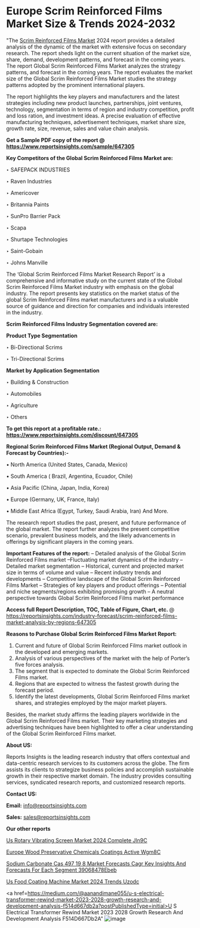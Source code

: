 # Europe Scrim Reinforced Films Market Size & Trends 2024-2032

"The <a href=https://www.reportsinsights.com/sample/647305>Scrim Reinforced Films Market</a> 2024 report provides a detailed analysis of the dynamic of the market with extensive focus on secondary research. The report sheds light on the current situation of the market size, share, demand, development patterns, and forecast in the coming years. The report Global Scrim Reinforced Films Market analyzes the strategy patterns, and forecast in the coming years. The report evaluates the market size of the Global Scrim Reinforced Films Market studies the strategy patterns adopted by the prominent international players.

The report highlights the key players and manufacturers and the latest strategies including new product launches, partnerships, joint ventures, technology, segmentation in terms of region and industry competition, profit and loss ration, and investment ideas. A precise evaluation of effective manufacturing techniques, advertisement techniques, market share size, growth rate, size, revenue, sales and value chain analysis.

<strong>Get a Sample PDF copy of the report @ <a href=https://www.reportsinsights.com/sample/647305 style=color:#0000ff;>https://www.reportsinsights.com/sample/647305</a></strong>

<strong>Key Competitors of the Global Scrim Reinforced Films Market are:</strong>

‣ SAFEPACK INDUSTRIES

‣ Raven Industries

‣ Americover

‣ Britannia Paints

‣ SunPro Barrier Pack

‣ Scapa

‣ Shurtape Technologies

‣ Saint-Gobain

‣ Johns Manville

The ‘Global Scrim Reinforced Films Market Research Report’ is a comprehensive and informative study on the current state of the Global Scrim Reinforced Films Market industry with emphasis on the global industry. The report presents key statistics on the market status of the global Scrim Reinforced Films market manufacturers and is a valuable source of guidance and direction for companies and individuals interested in the industry.

<strong>Scrim Reinforced Films Industry Segmentation covered are:</strong>

<strong>Product Type Segmentation</strong>

‣ Bi-Directional Scrims

‣ Tri-Directional Scrims

<strong>Market by Application Segmentation</strong>

‣ Building & Construction

‣ Automobiles

‣ Agriculture

‣ Others

<strong>To get this report at a profitable rate.: <a href=https://www.reportsinsights.com/discount/647305 style=color:#0000ff;>https://www.reportsinsights.com/discount/647305</a></strong>

<strong>Regional Scrim Reinforced Films Market (Regional Output, Demand &amp; Forecast by Countries):-</strong>

• North America (United States, Canada, Mexico)

• South America ( Brazil, Argentina, Ecuador, Chile)

• Asia Pacific (China, Japan, India, Korea)

• Europe (Germany, UK, France, Italy)

• Middle East Africa (Egypt, Turkey, Saudi Arabia, Iran) And More.

The research report studies the past, present, and future performance of the global market. The report further analyzes the present competitive scenario, prevalent business models, and the likely advancements in offerings by significant players in the coming years.

<strong>Important Features of the report:</strong>
– Detailed analysis of the Global Scrim Reinforced Films market
–Fluctuating market dynamics of the industry
–Detailed market segmentation
– Historical, current and projected market size in terms of volume and value
– Recent industry trends and developments
– Competitive landscape of the Global Scrim Reinforced Films Market
– Strategies of key players and product offerings
– Potential and niche segments/regions exhibiting promising growth
– A neutral perspective towards Global Scrim Reinforced Films market performance

<strong>Access full Report Description, TOC, Table of Figure, Chart, etc. </strong>@   <a href=https://reportsinsights.com/industry-forecast/scrim-reinforced-films-market-analysis-by-regions-647305 style=color:#0000ff;>https://reportsinsights.com/industry-forecast/scrim-reinforced-films-market-analysis-by-regions-647305</a>

<strong>Reasons to Purchase Global Scrim Reinforced Films Market Report:</strong>
1. Current and future of Global Scrim Reinforced Films market outlook in the developed and emerging markets.
2. Analysis of various perspectives of the market with the help of Porter’s five forces analysis.
3. The segment that is expected to dominate the Global Scrim Reinforced Films market.
4. Regions that are expected to witness the fastest growth during the forecast period.
5. Identify the latest developments, Global Scrim Reinforced Films market shares, and strategies employed by the major market players.

Besides, the market study affirms the leading players worldwide in the Global Scrim Reinforced Films market. Their key marketing strategies and advertising techniques have been highlighted to offer a clear understanding of the Global Scrim Reinforced Films market.

<strong><strong>About US</strong>:</strong>

Reports Insights is the leading research industry that offers contextual and data-centric research services to its customers across the globe. The firm assists its clients to strategize business policies and accomplish sustainable growth in their respective market domain. The industry provides consulting services, syndicated research reports, and customized research reports.

<strong>Contact US:</strong>

<p class=><b>Email:</b> <a href=mailto:info@reportsinsights.com>info@reportsinsights.com</a></p>
<p class=><b>Sales:</b> <a href=mailto:sales@reportsinsights.com>sales@reportsinsights.com</a></p>

<strong>Our other reports</strong>

<a href=https://www.linkedin.com/pulse/us-rotary-vibrating-screen-market-2024-complete-jln9c/>Us Rotary Vibrating Screen Market 2024 Complete Jln9C</a>

<a href=https://www.linkedin.com/pulse/europe-wood-preservative-chemicals-coatings-active-wgm8c/>Europe Wood Preservative Chemicals Coatings Active Wgm8C</a>

<a href=https://medium.com/@ruchikakadam73/sodium-carbonate-cas-497-19-8-market-forecasts-cagr-key-insights-and-forecasts-for-each-segment-39068478ebeb>Sodium Carbonate Cas 497 19 8 Market Forecasts Cagr Key Insights And Forecasts For Each Segment 39068478Ebeb</a>

<a href=https://www.linkedin.com/pulse/us-food-coating-machine-market-2024-trends-uzodc/>Us Food Coating Machine Market 2024 Trends Uzodc</a>

<a href=https://medium.com/@aanandimane055/u-s-electrical-transformer-rewind-market-2023-2028-growth-research-and-development-analysis-f514d667db2a?postPublishedType=initial>U S Electrical Transformer Rewind Market 2023 2028 Growth Research And Development Analysis F514D667Db2A</a>"
![image](https://github.com/Reportsinsights123/RIgrowth/assets/158415881/a56d2d78-8df1-43ec-b1d8-f1f8df3e92e9)

